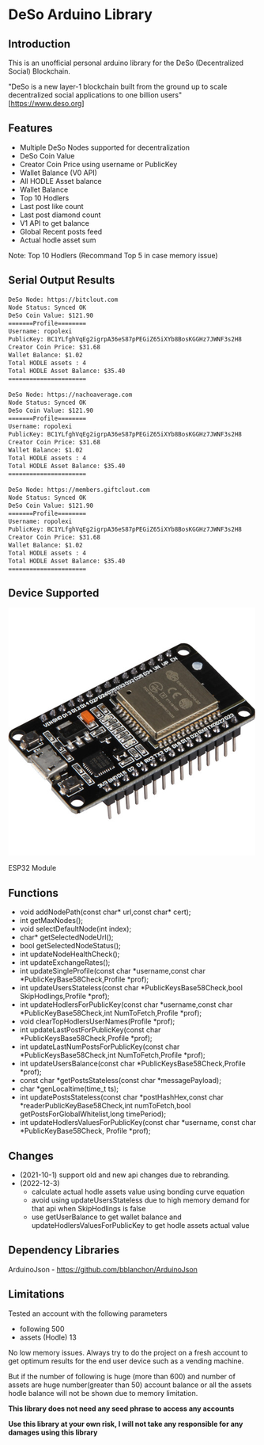 # DeSo Arduino Library

## Introduction
This is an unofficial personal arduino library for the DeSo (Decentralized Social) Blockchain.

"DeSo is a new layer-1 blockchain built from the ground up to scale decentralized social applications to one billion users" [https://www.deso.org]

## Features
- Multiple DeSo Nodes supported for decentralization 
- DeSo Coin Value
- Creator Coin Price using username or PublicKey
- Wallet Balance (V0 API)
- All HODLE Asset balance
- Wallet Balance
- Top 10 Hodlers
- Last post like count
- Last post diamond count
- V1 API to get balance
- Global Recent posts feed
- Actual hodle asset sum 

Note: Top 10 Hodlers (Recommand Top 5 in case memory issue)

## Serial Output Results
```
DeSo Node: https://bitclout.com
Node Status: Synced OK
DeSo Coin Value: $121.90
=======Profile========
Username: ropolexi
PublicKey: BC1YLfghVqEg2igrpA36eS87pPEGiZ65iXYb8BosKGGHz7JWNF3s2H8
Creator Coin Price: $31.68
Wallet Balance: $1.02
Total HODLE assets : 4
Total HODLE Asset Balance: $35.40
======================

DeSo Node: https://nachoaverage.com
Node Status: Synced OK
DeSo Coin Value: $121.90
=======Profile========
Username: ropolexi
PublicKey: BC1YLfghVqEg2igrpA36eS87pPEGiZ65iXYb8BosKGGHz7JWNF3s2H8
Creator Coin Price: $31.68
Wallet Balance: $1.02
Total HODLE assets : 4
Total HODLE Asset Balance: $35.40
======================

DeSo Node: https://members.giftclout.com
Node Status: Synced OK
DeSo Coin Value: $121.90
=======Profile========
Username: ropolexi
PublicKey: BC1YLfghVqEg2igrpA36eS87pPEGiZ65iXYb8BosKGGHz7JWNF3s2H8
Creator Coin Price: $31.68
Wallet Balance: $1.02
Total HODLE assets : 4
Total HODLE Asset Balance: $35.40
======================
```
## Device Supported

![esp32](esp32.jpg)

ESP32 Module



## Functions
- void addNodePath(const char* url,const char* cert);
- int getMaxNodes();
- void selectDefaultNode(int index);
- char* getSelectedNodeUrl();
- bool getSelectedNodeStatus();
- int updateNodeHealthCheck();
- int updateExchangeRates();
- int updateSingleProfile(const char *username,const char *PublicKeyBase58Check,Profile *prof);
- int updateUsersStateless(const char *PublicKeysBase58Check,bool SkipHodlings,Profile *prof);
- int updateHodlersForPublicKey(const char *username,const char *PublicKeyBase58Check,int NumToFetch,Profile *prof);
- void clearTopHodlersUserNames(Profile *prof);
- int updateLastPostForPublicKey(const char *PublicKeysBase58Check,Profile *prof);
- int updateLastNumPostsForPublicKey(const char *PublicKeysBase58Check,int NumToFetch,Profile *prof);
- int updateUsersBalance(const char *PublicKeysBase58Check,Profile *prof);
- const char *getPostsStateless(const char *messagePayload);
- char *genLocaltime(time_t ts);
- int updatePostsStateless(const char *postHashHex,const char *readerPublicKeyBase58Check,int numToFetch,bool getPostsForGlobalWhitelist,long timePeriod);
- int updateHodlersValuesForPublicKey(const char *username, const char *PublicKeyBase58Check, Profile *prof);
## Changes
- (2021-10-1) support old and new api changes due to rebranding.
- (2022-12-3) 
  - calculate actual hodle assets value using bonding curve equation
  - avoid using updateUsersStateless due to high memory demand for that api when SkipHodlings is false
  - use getUserBalance to get wallet balance and updateHodlersValuesForPublicKey to get hodle assets actual value
## Dependency Libraries
ArduinoJson - https://github.com/bblanchon/ArduinoJson

## Limitations
Tested an account with the following parameters
- following 500
- assets (Hodle) 13

No low memory issues. 
Always try to do the project on a fresh account to get optimum results for the end user device such as a vending machine.

But if the number of following is huge (more than 600) and number of assets are huge number(greater than 50) 
account balance or all the assets hodle balance will not be shown due to memory limitation.

**This library does not need any seed phrase to access any accounts**

**Use this library at your own risk, I will not take any responsible for any damages using this library**

